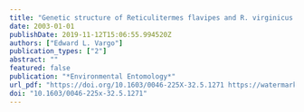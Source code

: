 ```yaml
---
title: "Genetic structure of Reticulitermes flavipes and R. virginicus (Isoptera: Rhinotermitidae) colonies in an urban habitat and tracking of colonies following treatment with hexaflumuron bait"
date: 2003-01-01
publishDate: 2019-11-12T15:06:55.994520Z
authors: ["Edward L. Vargo"]
publication_types: ["2"]
abstract: ""
featured: false
publication: "*Environmental Entomology*"
url_pdf: "https://doi.org/10.1603/0046-225X-32.5.1271 https://watermark.silverchair.com/ee32-1271.pdf?token=AQECAHi208BE49Ooan9kkhW_Ercy7Dm3ZL_9Cf3qfKAc485ysgAAAl8wggJbBgkqhkiG9w0BBwagggJMMIICSAIBADCCAkEGCSqGSIb3DQEHATAeBglghkgBZQMEAS4wEQQMuNB4trNd_zu58ggXAgEQgIICEly4yrE5BIrlPUKdg-07V2um1PQ09soZqYhHzxvTMFMQ8TdrIj5WQIwTaeJKj2oI4g2DG6CIIZNB3xyR5vI9SJc45muNTT7CxdCE_pyck3eKEwlhw52w46csQIvNtFaSou4LQGMk6HjVoiY2e-iFp80ghLgePYN37GkkdxnlAJbLDwMLrOC3kcTQ1xbZJtbmMnollqk1ZxKW9g77SJHgPHygOjFiGDPlJ7xEIJemuyqY-9WBarFUGLzuoq27f5Xyyk9Frv4N4Tvqy8v-bqCP_VfFbH9HTDttMUfn2U1OXZx7iNk00Zyt_o7gcmUiwzKhlAVpeot-2FCfdtnZ4SuINRnzYCrxrkLwhWTmOZQZbpcNspm306ebUgKzVAYnaDDYJz9Q04SgmizogPdwitmrfKYIJKlVNjcC-W9ZwWyPp50mvagEyr4UTDRBglHFruLkAm5eaXukgPOksZ7q8NWJhaGyRxa7eHUBJU4bCld6Z9faA6gCtYfXhkDe-G8aaBGL-qixZrnHsPLGPG8ujJg26XBpFarr3jW1eFczTMVHshI784f0u0HGibzWPb9wstoHmJKob1wG8lQwmAZNAnAklKAqrNm1VRnvuXi-Xs2F6I1VONjG01-cI0jsop0qPR5ox2yFjXRl0xsE0ZVh8ppTykWZ1g-MEwDyziIZ_S0nyCNboKxfuOs1AamM2id6tu_oBVAc"
doi: "10.1603/0046-225x-32.5.1271"
---
```


